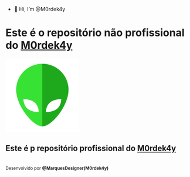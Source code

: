 - 👋 Hi, I’m @M0rdek4y
# Este é o repositório não profissional do <a href="https://github.com/M0rdek4y/" target="_blank" rel="external">M0rdek4y</a>
<p><img style="width: 200px; margin: 0px; padding: 0px; left: 10%;" src="https://github.com/M0rdek4y/Repositorio-de-midia/blob/master/media/images/png/logos/logo.png?raw=true" alt="LogoAlien"></p>
<h2>Este é p repositório profissional do <a href="https://github.com/MarquesDesigner/" target="_blank" rel="external">M0rdek4y</a></h2>
<p style="display: inline-block;" ><small>Desenvolvido por <strong>@MarquesDesigner(M0rdek4y)</strong></small></p>


<!---
MarquesDesigner/MarquesDesigner is a ✨ special ✨ repository because its `README.md` (this file) appears on your GitHub profile.
You can click the Preview link to take a look at your changes.
--->
